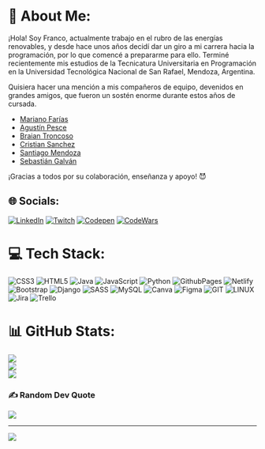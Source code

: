 # 💫 About Me:
¡Hola! Soy Franco, actualmente trabajo en el rubro de las energías renovables, y desde hace unos años decidí dar un giro a mi carrera hacia la programación, por lo que comencé a prepararme para ello.
Terminé recientemente mis estudios de la Tecnicatura Universitaria en Programación en la Universidad Tecnológica Nacional de San Rafael, Mendoza, Argentina.

Quisiera hacer una mención a mis compañeros de equipo, devenidos en grandes amigos, que fueron un sostén enorme durante estos años de cursada.
- [Mariano Farías](https://github.com/Marianoleonardofarias)
- [Agustín Pesce](https://github.com/Aguppesce)
- [Braian Troncoso](https://github.com/BraianTroncoso)
- [Cristian Sanchez](https://github.com/TanitoCode)
- [Santiago Mendoza](https://github.com/SantSR)
- [Sebastián Galván](https://github.com/SebasGalvan)

¡Gracias a todos por su colaboración, enseñanza y apoyo! 😈


## 🌐 Socials:
[![LinkedIn](https://img.shields.io/badge/LinkedIn-%230077B5.svg?logo=linkedin&logoColor=white)](https://www.linkedin.com/in/franco-sebasti%C3%A1n-genre-7a951a213/) [![Twitch](https://img.shields.io/badge/Twitch-%239146FF.svg?logo=Twitch&logoColor=white)](https://twitch.tv/brocheriano) [![Codepen](https://img.shields.io/badge/Codepen-000000?style=for-the-badge&logo=codepen&logoColor=white)](https://codepen.io/@Franco-Sebasti-n-Genre) 
[![CodeWars](https://www.codewars.com/users/Nippur/badges/small)](https://www.codewars.com/users/Nippur)


# 💻 Tech Stack:
![CSS3](https://img.shields.io/badge/css3-%231572B6.svg?style=for-the-badge&logo=css3&logoColor=white) ![HTML5](https://img.shields.io/badge/html5-%23E34F26.svg?style=for-the-badge&logo=html5&logoColor=white) ![Java](https://img.shields.io/badge/java-%23ED8B00.svg?style=for-the-badge&logo=openjdk&logoColor=white) ![JavaScript](https://img.shields.io/badge/javascript-%23323330.svg?style=for-the-badge&logo=javascript&logoColor=%23F7DF1E) ![Python](https://img.shields.io/badge/python-3670A0?style=for-the-badge&logo=python&logoColor=ffdd54) ![GithubPages](https://img.shields.io/badge/github%20pages-121013?style=for-the-badge&logo=github&logoColor=white) ![Netlify](https://img.shields.io/badge/netlify-%23000000.svg?style=for-the-badge&logo=netlify&logoColor=#00C7B7) ![Bootstrap](https://img.shields.io/badge/bootstrap-%238511FA.svg?style=for-the-badge&logo=bootstrap&logoColor=white) ![Django](https://img.shields.io/badge/django-%23092E20.svg?style=for-the-badge&logo=django&logoColor=white) ![SASS](https://img.shields.io/badge/SASS-hotpink.svg?style=for-the-badge&logo=SASS&logoColor=white) ![MySQL](https://img.shields.io/badge/mysql-%2300000f.svg?style=for-the-badge&logo=mysql&logoColor=white) ![Canva](https://img.shields.io/badge/Canva-%2300C4CC.svg?style=for-the-badge&logo=Canva&logoColor=white) ![Figma](https://img.shields.io/badge/figma-%23F24E1E.svg?style=for-the-badge&logo=figma&logoColor=white) ![GIT](https://img.shields.io/badge/Git-fc6d26?style=for-the-badge&logo=git&logoColor=white) ![LINUX](https://img.shields.io/badge/Linux-FCC624?style=for-the-badge&logo=linux&logoColor=black) ![Jira](https://img.shields.io/badge/jira-%230A0FFF.svg?style=for-the-badge&logo=jira&logoColor=white) ![Trello](https://img.shields.io/badge/Trello-%23026AA7.svg?style=for-the-badge&logo=Trello&logoColor=white)
# 📊 GitHub Stats:
![](https://github-readme-stats.vercel.app/api?username=francogenre&theme=dark&hide_border=false&include_all_commits=true&count_private=true)<br/>
![](https://github-readme-streak-stats.herokuapp.com/?user=francogenre&theme=dark&hide_border=false)<br/>
![](https://github-readme-stats.vercel.app/api/top-langs/?username=francogenre&theme=dark&hide_border=false&include_all_commits=true&count_private=true&layout=compact)

### ✍️ Random Dev Quote
![](https://quotes-github-readme.vercel.app/api?type=horizontal&theme=radical)

---
[![](https://visitcount.itsvg.in/api?id=francogenre&icon=0&color=0)](https://visitcount.itsvg.in)

<!-- Proudly created with GPRM ( https://gprm.itsvg.in ) -->

